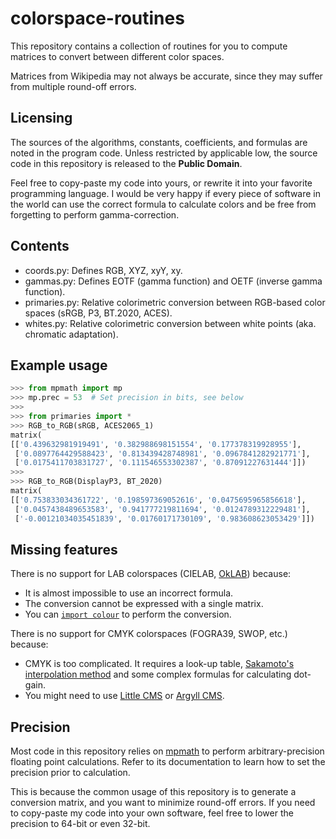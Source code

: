 # colorspace-routines

This repository contains a collection of routines for you to compute matrices
to convert between different color spaces.

Matrices from Wikipedia may not always be accurate, since they may suffer from
multiple round-off errors.

## Licensing

The sources of the algorithms, constants, coefficients, and formulas are noted
in the program code. Unless restricted by applicable low, the source code in
this repository is released to the **Public Domain**.

Feel free to copy-paste my code into yours, or rewrite it into your favorite
programming language. I would be very happy if every piece of software in the
world can use the correct formula to calculate colors and be free from
forgetting to perform gamma-correction.

## Contents

- coords.py: Defines RGB, XYZ, xyY, xy.
- gammas.py: Defines EOTF (gamma function) and OETF (inverse gamma function).
- primaries.py: Relative colorimetric conversion between RGB-based color spaces (sRGB, P3, BT.2020, ACES).
- whites.py: Relative colorimetric conversion between white points (aka. chromatic adaptation).

## Example usage

```python
>>> from mpmath import mp
>>> mp.prec = 53  # Set precision in bits, see below
>>>
>>> from primaries import *
>>> RGB_to_RGB(sRGB, ACES2065_1)
matrix(
[['0.439632981919491', '0.382988698151554', '0.177378319928955'],
 ['0.0897764429588423', '0.813439428748981', '0.0967841282921771'],
 ['0.0175411703831727', '0.111546553302387', '0.87091227631444']])
>>>
>>> RGB_to_RGB(DisplayP3, BT_2020)
matrix(
[['0.753833034361722', '0.198597369052616', '0.0475695965856618'],
 ['0.0457438489653583', '0.941777219811694', '0.0124789312229481'],
 ['-0.00121034035451839', '0.01760171730109', '0.983608623053429']])
```

## Missing features

There is no support for LAB colorspaces (CIELAB, [OkLAB](https://bottosson.github.io/posts/oklab/)) because:
- It is almost impossible to use an incorrect formula.
- The conversion cannot be expressed with a single matrix.
- You can [`import colour`](https://www.colour-science.org) to perform the conversion.

There is no support for CMYK colorspaces (FOGRA39, SWOP, etc.) because:
- CMYK is too complicated. It requires a look-up table, [Sakamoto's interpolation method](https://patents.google.com/patent/US6178007B1) and some complex formulas for calculating dot-gain.
- You might need to use [Little CMS](https://www.littlecms.com) or [Argyll CMS](http://www.argyllcms.com).

## Precision

Most code in this repository relies on [mpmath](https://mpmath.org) to perform
arbitrary-precision floating point calculations. Refer to its documentation to
learn how to set the precision prior to calculation.

This is because the common usage of this repository is to generate a conversion
matrix, and you want to minimize round-off errors. If you need to copy-paste my
code into your own software, feel free to lower the precision to 64-bit or even
32-bit.
